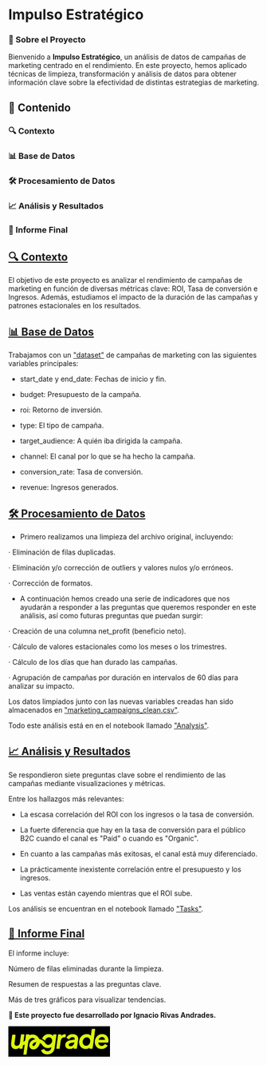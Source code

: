 # **Impulso Estratégico**



### 📌 Sobre el Proyecto

Bienvenido a **Impulso Estratégico**, un análisis de datos de campañas de marketing centrado en el rendimiento. En este proyecto, hemos aplicado técnicas de limpieza, transformación y análisis de datos para obtener información clave sobre la efectividad de distintas estrategias de marketing.

## 📂 Contenido

### 🔍 Contexto

### 📊 Base de Datos

### 🛠️ Procesamiento de Datos

### 📈 Análisis y Resultados

### 📄 Informe Final


## [🔍 Contexto](#contexto)

El objetivo de este proyecto es analizar el rendimiento de campañas de marketing en función de diversas métricas clave: ROI, Tasa de conversión e Ingresos. Además, estudiamos el impacto de la duración de las campañas y patrones estacionales en los resultados.


## [📊 Base de Datos](#base-de-datos)

Trabajamos con un ["dataset"](https://github.com/Ignacio538/Marketing-Campaings/blob/main/data/marketingcampaigns.cvsv) de campañas de marketing con las siguientes variables principales:

- start_date y end_date: Fechas de inicio y fin.

- budget: Presupuesto de la campaña.

- roi: Retorno de inversión.

- type: El tipo de campaña.

- target_audience: A quién iba dirigida la campaña.

- channel: El canal por lo que se ha hecho la campaña.

- conversion_rate: Tasa de conversión.

- revenue: Ingresos generados.


## [🛠️ Procesamiento de Datos](#procesamiento-de-datos)

- Primero realizamos una limpieza del archivo original, incluyendo:

· Eliminación de filas duplicadas.

· Eliminación y/o corrección de outliers y valores nulos y/o erróneos.

· Corrección de formatos.


- A continuación hemos creado una serie de indicadores que nos ayudarán a responder a las preguntas que queremos responder en este análisis, así como futuras preguntas que puedan surgir:

· Creación de una columna net_profit (beneficio neto).

· Cálculo de valores estacionales como los meses o los trimestres.

· Cálculo de los días que han durado las campañas.

· Agrupación de campañas por duración en intervalos de 60 días para analizar su impacto.


Los datos limpiados junto con las nuevas variables creadas han sido almacenados en ["marketing_campaigns_clean.csv"](https://github.com/Ignacio538/Marketing-Campaings/blob/main/data/marketing_campaigns_clean.cvsv).

Todo este análisis está en en el notebook llamado ["Analysis"](https://github.com/Ignacio538/Marketing-Campaings/blob/main/notebooks/Analysis.ipynb).



## [📈 Análisis y Resultados](#-análisis-y-resultados)

Se respondieron siete preguntas clave sobre el rendimiento de las campañas mediante visualizaciones y métricas.

Entre los hallazgos más relevantes:

- La escasa correlación del ROI con los ingresos o la tasa de conversión.

- La fuerte diferencia que hay en la tasa de conversión para el público B2C cuando el canal es "Paid" o cuando es "Organic".

- En cuanto a las campañas más exitosas, el canal está muy diferenciado.

- La prácticamente inexistente correlación entre el presupuesto y los ingresos.

- Las ventas están cayendo mientras que el ROI sube.


Los análisis se encuentran en el notebook llamado ["Tasks"](https://github.com/Ignacio538/Marketing-Campaings/blob/main/notebooks/Tasks.ipynb).


## [📄 Informe Final](#-informe-final)

El informe incluye:

Número de filas eliminadas durante la limpieza.

Resumen de respuestas a las preguntas clave.

Más de tres gráficos para visualizar tendencias.

**📌 Este proyecto fue desarrollado por Ignacio Rivas Andrades.**

![Logo de Upgrade Hub](Upgrade_logo.png)